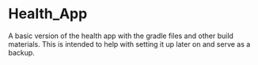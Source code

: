 ﻿# Health_App
A basic version of the health app with the gradle files and other build materials. This is intended to help with setting it up later on and serve as a backup. 
